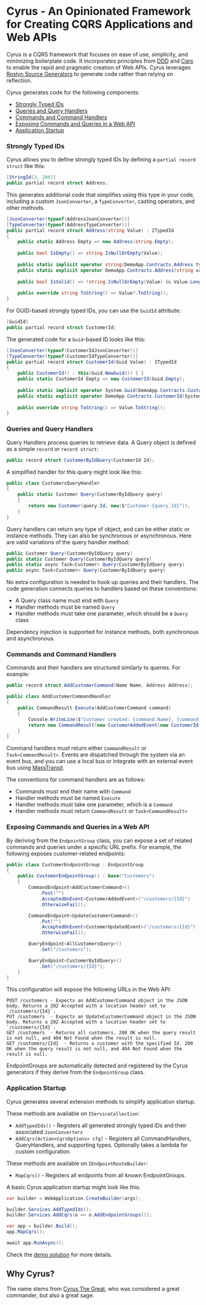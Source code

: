 
# Cyrus - An Opinionated Framework for Creating CQRS Applications and Web APIs

Cyrus is a CQRS framework that focuses on ease of use, simplicity, and minimizing boilerplate code. It incorporates principles from [DDD](https://en.wikipedia.org/wiki/Domain-driven_design) and [Cqrs](https://en.wikipedia.org/wiki/Command_Query_Responsibility_Segregation) to enable the rapid and pragmatic creation of Web APIs. Cyrus leverages [Roslyn Source Generators](https://github.com/dotnet/roslyn/blob/main/docs/features/incremental-generators.cookbook.md) to generate code rather than relying on reflection.

Cyrus generates code for the following components:

- [Strongly Typed IDs](#strongly-typed-ids)
- [Queries and Query Handlers](#queries-and-query-handlers)
- [Commands and Command Handlers](#commands-and-command-handlers)
- [Exposing Commands and Queries in a Web API](#exposing-commands-and-queries-in-a-web-api)
- [Application Startup](#application-startup)

### Strongly Typed IDs

Cyrus allows you to define strongly typed IDs by defining a `partial record struct` like this:

```csharp
[StringId(3, 200)]
public partial record struct Address;
```

This generates additional code that simplifies using this type in your code, including a custom `JsonConverter`, a `TypeConverter`, casting operators, and other methods.

```csharp
[JsonConverter(typeof(AddressJsonConverter))]
[TypeConverter(typeof(AddressTypeConverter))]
public partial record struct Address(string Value) : ITypedId
{
    public static Address Empty => new Address(string.Empty);
    
    public bool IsEmpty() => string.IsNullOrEmpty(Value);
    
    public static implicit operator string(DemoApp.Contracts.Address typedId) => typedId.Value;
    public static explicit operator DemoApp.Contracts.Address(string value) => new(value);
    
    public bool IsValid() => !string.IsNullOrEmpty(Value) && Value.Length >= 3 && Value.Length <= 200;
    
    public override string ToString() => Value?.ToString();
}
```

For GUID-based strongly typed IDs, you can use the `GuidId` attribute:

```csharp
[GuidId]
public partial record struct CustomerId;
```

The generated code for a `Guid`-based ID looks like this:

```csharp
[JsonConverter(typeof(CustomerIdJsonConverter))]
[TypeConverter(typeof(CustomerIdTypeConverter))]
public partial record struct CustomerId(Guid Value) : ITypedId
{
    public CustomerId() : this(Guid.NewGuid()) { }
    public static CustomerId Empty => new CustomerId(Guid.Empty);
    
    public static implicit operator System.Guid(DemoApp.Contracts.CustomerId typedId) => typedId.Value;
    public static explicit operator DemoApp.Contracts.CustomerId(System.Guid value) => new(value);
    
    public override string ToString() => Value.ToString();
}
```

### Queries and Query Handlers

Query Handlers process queries to retrieve data. A Query object is defined as a simple `record` or `record struct`:

```csharp
public record struct CustomerByIdQuery(CustomerId Id);
```

A simplified handler for this query might look like this:

```csharp
public class CustomersQueryHandler
{
    public static Customer Query(CustomerByIdQuery query)
    {
        return new Customer(query.Id, new($"Customer-{query.Id}"));
    }
}
```

Query handlers can return any type of object, and can be either static or instance methods. They can also be synchronous or asynchronous. Here are valid variations of the query handler method:

```csharp
public Customer Query(CustomerByIdQuery query)
public static Customer Query(CustomerByIdQuery query)
public static async Task<Customer> Query(CustomerByIdQuery query)
public async Task<Customer> Query(CustomerByIdQuery query)
```

No extra configuration is needed to hook up queries and their handlers. The code generation connects queries to handlers based on these conventions:

- A Query class name must end with `Query`
- Handler methods must be named `Query`
- Handler methods must take one parameter, which should be a `Query` class

Dependency injection is supported for instance methods, both synchronous and asynchronous.

### Commands and Command Handlers

Commands and their handlers are structured similarly to queries. For example:

```csharp
public record struct AddCustomerCommand(Name Name, Address Address);

public class AddCustomerCommandHandler
{
    public CommandResult Execute(AddCustomerCommand command)
    {
        Console.WriteLine($"Customer created: {command.Name}, {command.Address}");
        return new CommandResult(new CustomerAddedEvent(new CustomerId(), command.Name, command.Address));
    }
}
```

Command handlers must return either `CommandResult` or `Task<CommandResult>`. Events are dispatched through the system via an event bus, and you can use a local bus or integrate with an external event bus using [MassTransit](https://masstransit.io/).

The conventions for command handlers are as follows:

- Commands must end their name with `Command`
- Handler methods must be named `Execute`
- Handler methods must take one parameter, which is a `Command`
- Handler methods must return `CommandResult` or `Task<CommandResult>`

### Exposing Commands and Queries in a Web API

By deriving from the `EndpointGroup` class, you can expose a set of related commands and queries under a specific URL prefix. For example, the following exposes customer-related endpoints:

```csharp
public class CustomerEndpointGroup : EndpointGroup
{
    public CustomerEndpointGroup() : base("Customers")
    {
        CommandEndpoint<AddCustomerCommand>()
            .Post("")
            .AcceptedOnEvent<CustomerAddedEvent>("/customers/{Id}")
            .OtherwiseFail();

        CommandEndpoint<UpdateCustomerCommand>()
            .Put("")
            .AcceptedOnEvent<CustomerUpdatedEvent>("/customers/{Id}")
            .OtherwiseFail();

        QueryEndpoint<AllCustomersQuery>()
            .Get("/customers");

        QueryEndpoint<CustomerByIdQuery>()
            .Get("/customers/{Id}");
    }
}
```

This configuration will expose the following URLs in the Web API:

```
POST /customers - Expects an AddCustomerCommand object in the JSON body. Returns a 202 Accepted with a location header set to `/customers/{Id}`.
PUT /customers  - Expects an UpdateCustomerCommand object in the JSON body. Returns a 202 Accepted with a location header set to `/customers/{Id}`.
GET /customers  - Returns all customers. 200 OK when the query result is not null, and 404 Not Found when the result is null.
GET /customers/{Id}  - Returns a customer with the specified Id. 200 OK when the query result is not null, and 404 Not Found when the result is null.
```

EndpointGroups are automatically detected and registered by the Cyrus generators if they derive from the `EndpointGroup` class.

### Application Startup

Cyrus generates several extension methods to simplify application startup.

These methods are available on `IServiceCollection`:

- `AddTypedIds()` - Registers all generated strongly typed IDs and their associated `JsonConverters`
- `AddCqrs(Action<CqrsOptions> cfg)` - Registers all CommandHandlers, QueryHandlers, and supporting types. Optionally takes a lambda for custom configuration.

These methods are available on `IEndpointRouteBuilder`:

- `MapCqrs()` - Registers all endpoints from all known EndpointGroups.

A basic Cyrus application startup might look like this:

```csharp
var builder = WebApplication.CreateBuilder(args);

builder.Services.AddTypedIds();
builder.Services.AddCqrs(o => o.AddEndpointGroups());

var app = builder.Build();
app.MapCqrs();

await app.RunAsync();
```

Check the [demo solution](https://github.com/thuijer/Cyrus/blob/master/) for more details.

## Why Cyrus?

The name stems from [Cyrus The Great](https://en.wikipedia.org/wiki/Cyrus_the_Great), who was considered a great commander, but also a great sage.